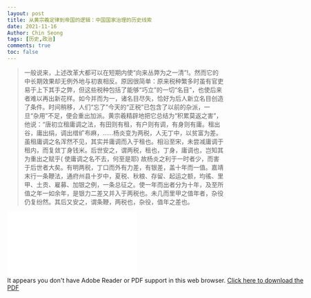```yaml
---
layout: post
title: 从黄宗羲定律到帝国的逻辑：中国国家治理的历史线索
date: 2021-11-16
Author: Chin Seong
tags: [历史,政治]
comments: true
toc: false
---
```




> 一般说来，上述改革大都可以在短期内使“向来丛弊为之一清”!。然而它的中长期效果却无例外地与初衷相反。原因很简单：原来税种繁多时虽有官吏易于上下其手之弊，但这些税种包括了能够“巧立”的一切“名目”，也使后来者难以再出新花样。如今并而为一，诸名目尽失，恰好为后人新立名目创造了条件。时间稍移，人们“忘了”今天的“正税”已包含了以前的杂派，一旦“杂用”不足，便会重出加派。黄宗羲精辟地把它总结为“积累莫返之害”，他说：“唐初立租庸调之法，有田则有租，有户则有调，有身则有庸。租出谷，庸出绢，调出缯纩布麻，……杨炎变为两税，人无丁中，以贫富为差。虽租庸调之名浑然不见，其实并庸调而入于租也。相沿至宋，未尝减庸调于租内，而复敛丁身钱米。后世安之，谓两税，租也，丁身，庸调也，岂知其为重出之赋乎( 使庸调之名不去，何至是耶) 故杨炎之利于一时者少，而害于后世者大矣。有明两税，丁口而外有力差，有银差，盖十年而一值。嘉靖末行一条鞭法，通府州县十岁中，夏税、秋粮、存留、起运之额，均徭、里甲、土贡、雇募、加银之例，一条总征之。使一年而出者分为十年，及至所值之年一如余年，是银力二差又并入于两税也。未几而里甲之值年者，杂役仍复纷然。其后又安之，谓条鞭，两税也，杂役，值年之差也。

<!-- more -->

<object classid=”clsid:CA8A9780-280D-11CF-A24D-444553540000” width=”550” height=”620”>
<param name=”SRC” value=”https://web.stanford.edu/~xgzhou/zhou_14_empire_CH.pdf” />
    <embed width=”550” height=”620” fullscreen=”yes” src=”https://web.stanford.edu/~xgzhou/zhou_14_empire_CH.pdf”><noembed></noembed></embed></object>


<div id="pdf1" style="width:700px; height:600px;">It appears you don't have Adobe Reader or PDF support in this web browser. <a href="https://web.stanford.edu/~xgzhou/zhou_14_empire_CH.pdf">Click here to download the PDF</a></div>

